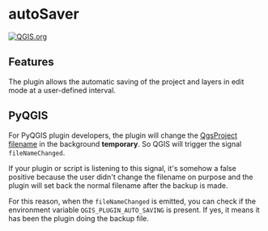 # autoSaver

[![QGIS.org](https://img.shields.io/badge/QGIS.org-published-green)](https://plugins.qgis.org/plugins/autoSaver/)

## Features

The plugin allows the automatic saving of the project and layers in edit mode at a user-defined interval.

## PyQGIS

For PyQGIS plugin developers, the plugin will change the
[QgsProject filename](https://api.qgis.org/api/classQgsProject.html#a49c729d8fac976c0a91df3573002bfa0) in the
background **temporary**.
So QGIS will trigger the signal `fileNameChanged`.

If your plugin or script is listening to this signal, it's somehow a false positive because the user
didn't change the filename on purpose and the plugin will set back the normal filename after the backup is made.

For this reason, when the `fileNameChanged` is emitted, you can check if the environment variable
`QGIS_PLUGIN_AUTO_SAVING` is present.
If yes, it means it has been the plugin doing the backup file.
